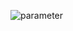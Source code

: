 ![parameter](https://user-images.githubusercontent.com/81594307/206361243-3f265b87-2e29-4b09-882c-08dec61f2be0.png)
